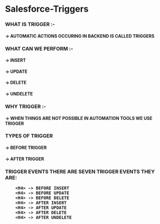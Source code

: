 # Salesforce-Triggers

<H3> WHAT IS TRIGGER :-
         <H4>-> AUTOMATIC ACTIONS OCCURING IN BACKEND IS CALLED TRIGGERS
         
<H3> WHAT CAN WE PERFORM :-
        <H4> -> INSERT 
        <H4> -> UPDATE 
        <H4> -> DELETE
        <H4> -> UNDELETE
         
<H3> WHY TRIGGER :-         
        <H4> -> WHEN THINGS ARE NOT POSSIBLE IN AUTOMATION TOOLS WE USE TRIGGER
        
<H3> TYPES OF TRIGGER
        <H4> -> BEFORE TRIGGER
        <H4> -> AFTER TRIGGER
                 
<H3> TRIGGER EVENTS
         THERE ARE SEVEN TRIGGER EVENTS THEY ARE:
         
        <H4> -> BEFORE INSERT
        <H4> -> BEFORE UPDATE
        <H4> -> BEFORE DELETE
        <H4> -> AFTER INSERT
        <H4> -> AFTER UPDATE
        <H4> -> AFTER DELETE
        <H4> -> AFTER UNDELETE
